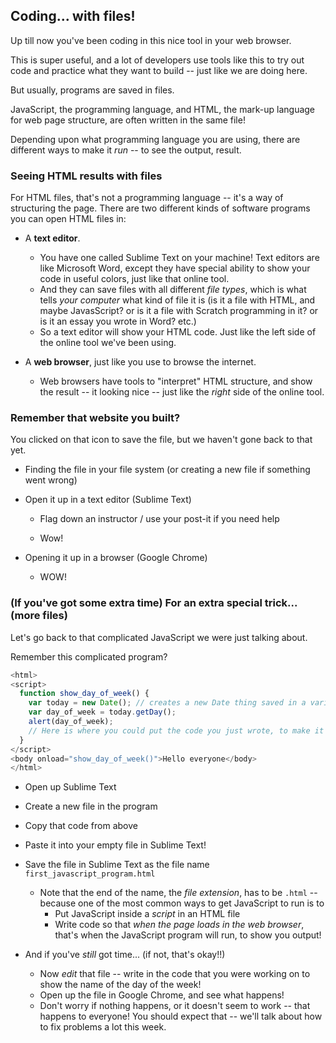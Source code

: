 ## Coding... with files!

Up till now you've been coding in this nice tool in your web browser.

This is super useful, and a lot of developers use tools like this to try out code and practice what they want to build -- just like we are doing here.

But usually, programs are saved in files.

JavaScript, the programming language, and HTML, the mark-up language for web page structure, are often written in the same file!

Depending upon what programming language you are using, there are different ways to make it *run* -- to see the output, result.

### Seeing HTML results with files

For HTML files, that's not a programming language -- it's a way of structuring the page. There are two different kinds of software programs you can open HTML files in:

* A **text editor**.
  * You have one called Sublime Text on your machine! Text editors are like Microsoft Word, except they have special ability to show your code in useful colors, just like that online tool.
  * And they can save files with all different *file types*, which is what tells *your computer* what kind of file it is (is it a file with HTML, and maybe JavasScript? or is it a file with Scratch programming in it? or is it an essay you wrote in Word? etc.)
  * So a text editor will show your HTML code. Just like the left side of the online tool we've been using.

* A **web browser**, just like you use to browse the internet.
  * Web browsers have tools to "interpret" HTML structure, and show the result -- it looking nice -- just like the *right* side of the online tool.


### Remember that website you built?

You clicked on that icon to save the file, but we haven't gone back to that yet.

* Finding the file in your file system (or creating a new file if something went wrong)

* Open it up in a text editor (Sublime Text)

  * Flag down an instructor / use your post-it if you need help

  * Wow!

* Opening it up in a browser (Google Chrome)

  * WOW!





### (If you've got some extra time) For an extra special trick... (more files)

Let's go back to that complicated JavaScript we were just talking about.

Remember this complicated program?


```javascript
<html>
<script>
  function show_day_of_week() {
    var today = new Date(); // creates a new Date thing saved in a variable called today
    var day_of_week = today.getDay();
    alert(day_of_week);
    // Here is where you could put the code you just wrote, to make it work, and show the actual name of the day!
  }
</script>
<body onload="show_day_of_week()">Hello everyone</body>
</html>
```

* Open up Sublime Text
* Create a new file in the program
* Copy that code from above
* Paste it into your empty file in Sublime Text!
* Save the file in Sublime Text as the file name `first_javascript_program.html`
  * Note that the end of the name, the *file extension*, has to be `.html` -- because one of the most common ways to get JavaScript to run is to
    * Put JavaScript inside a *script* in an HTML file
    * Write code so that *when the page loads in the web browser*, that's when the JavaScript program will run, to show you output!

* And if you've *still* got time... (if not, that's okay!!)
  * Now *edit* that file -- write in the code that you were working on to show the name of the day of the week!
  * Open up the file in Google Chrome, and see what happens!
  * Don't worry if nothing happens, or it doesn't seem to work -- that happens to everyone! You should expect that -- we'll talk about how to fix problems a lot this week.
